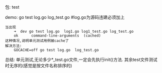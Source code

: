包: test

demo:
    go test log.go log_test.go #log.go为源码违建必须加上
    
    当出现
        ➜  dev go test log.go  log1.go log1_test.go log_test.go
        ok  	command-line-arguments	(cached)
    这种情况,说明单元测试用例被cache了
    解决方法:  
        GOCACHE=off go test log.go  log_test.go

总结:
    单元测试,无论多少*_test.go文件,一定会先执行init()方法. 其余test文件测试时无序的(感觉是按文件名称排序的)
    